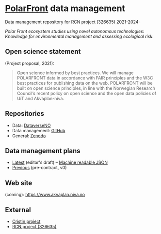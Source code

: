 # [PolarFront](https://github.com/akvaplan-niva/polarfront) data management

Data management repository for [RCN](https://www.forskningsradet.no/en/) project (326635) 2021-2024:

_Polar Front ecosystem studies using novel autonomous technologies: Knowledge for environmental management and assessing ecological risk_.

## Open science statement

(Project proposal, 2021):

> Open science informed by best practices.
> We will manage POLARFRONT data in accordance with FAIR principles and the W3C best practices for publishing data on the web.
> POLARFRONT will be built on open science principles, in line with the Norwegian Research Council’s recent policy on open science and the open data policies of UiT and Akvaplan-niva.

## Repositories

- Data: [DataverseNO](https://dataverse.no/dataverse/polarfront)
- Data management: [GitHub](https://github.com/akvaplan-niva/polarfront)
- General: [Zenodo](https://zenodo.org/communities/polarfront/search?page=1&size=20)

## Data management plans

- [Latest](https://elixir-no.ds-wizard.org/projects/873c2b7c-3baf-4c5f-ae24-75b8d7bf4e02/preview) (editor's draft) – [Machine readable JSON](https://api.elixir-no.ds-wizard.org/questionnaires/873c2b7c-3baf-4c5f-ae24-75b8d7bf4e02)
- [Previous](https://github.com/akvaplan-niva/polarfront/blob/v0/dmp.md) (pre-contract, v0)

## Web site

(coming): https://www.akvaplan.niva.no

## External

- [Cristin project](https://app.cristin.no/projects/show.jsf?id=2524794)
- [RCN project (326635)](https://prosjektbanken.forskningsradet.no/en/project/FORISS/326635)

